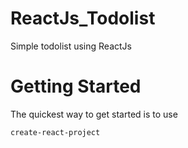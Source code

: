 <h1>ReactJs_Todolist</h1>
<p>Simple todolist using ReactJs</p>

<h1>Getting Started</h1>
The quickest way to get started is to use 

``` bash 
create-react-project 
```

